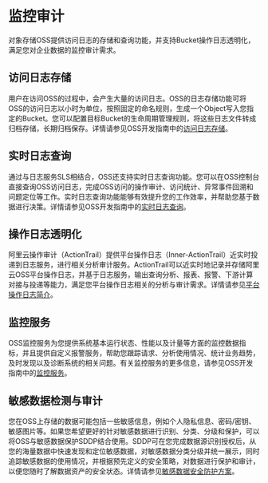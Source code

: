 # 监控审计

对象存储OSS提供访问日志的存储和查询功能，并支持Bucket操作日志透明化，满足您对企业数据的监控审计需求。

## 访问日志存储

用户在访问OSS的过程中，会产生大量的访问日志。OSS的日志存储功能可将OSS的访问日志以小时为单位，按照固定的命名规则，生成一个Object写入您指定的Bucket。您可以配置目标Bucket的生命周期管理规则，将这些日志文件转成归档存储，长期归档保存。详情请参见OSS开发指南中的[访问日志存储](/intl.zh-CN/开发指南/日志管理/访问日志存储.md)。

## 实时日志查询

通过与日志服务SLS相结合，OSS还支持实时日志查询功能。您可以在OSS控制台直接查询OSS访问日志，完成OSS访问的操作审计、访问统计、异常事件回溯和问题定位等工作。实时日志查询功能能够有效提升您的工作效率，并帮助您基于数据进行决策。详情请参见OSS开发指南中的[实时日志查询](/intl.zh-CN/开发指南/日志管理/实时日志查询.md)。

## 操作日志透明化

阿里云操作审计（ActionTrail）提供平台操作日志（Inner-ActionTrail）近实时投递到日志服务，进行相关分析审计服务。ActionTrail可以近实时地记录并存储阿里云OSS平台操作日志，并基于日志服务，输出查询分析、报表、报警、下游计算对接与投递等能力，满足您平台操作日志相关的分析与审计需求。详情请参见[平台操作日志简介](/intl.zh-CN/数据采集/云产品日志采集/平台操作日志/使用前须知.md)。

## 监控服务

OSS监控服务为您提供系统基本运行状态、性能以及计量等方面的监控数据指标，并且提供自定义报警服务，帮助您跟踪请求、分析使用情况、统计业务趋势，及时发现以及诊断系统的相关问题。有关监控服务的更多信息，请参见OSS开发指南中的[监控服务](/intl.zh-CN/开发指南/监控服务/监控服务概览.md)。

## 敏感数据检测与审计

您在OSS上存储的数据可能包括一些敏感信息，例如个人隐私信息、密码/密钥、敏感图片等。如果您希望更好的针对敏感数据进行识别、分类、分级和保护，可以将OSS与敏感数据保护SDDP结合使用。SDDP可在您完成数据源识别授权后，从您的海量数据中快速发现和定位敏感数据，对敏感数据分类分级并统一展示，同时追踪敏感数据的使用情况，并根据预先定义的安全策略，对数据进行保护和审计，以便您随时了解数据资产的安全状态。详情请参见[敏感数据安全防护方案](/intl.zh-CN/最佳实践/敏感数据安全防护方案.md)。

